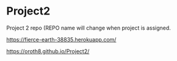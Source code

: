 # Project2
Project 2 repo (REPO name will change when project is assigned.


https://fierce-earth-38835.herokuapp.com/

https://oroth8.github.io/Project2/
